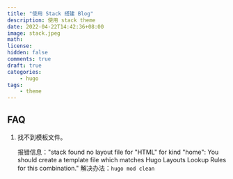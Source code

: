 ```yaml
---
title: "使用 Stack 搭建 Blog"
description: 使用 stack theme
date: 2022-04-22T14:42:36+08:00
image: stack.jpeg
math: 
license: 
hidden: false
comments: true
draft: true
categories:
    - hugo
tags:
    - theme
---
```


## FAQ

1. 找不到模板文件。

   报错信息："stack found no layout file for "HTML" for kind "home": You should create a template file which matches Hugo Layouts Lookup Rules for this combination."
   解决办法：`hugo mod clean`
